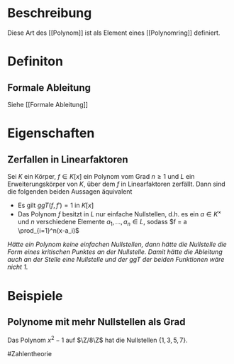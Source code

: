 # Beschreibung
Diese Art des [[Polynom]] ist als Element eines [[Polynomring]] definiert.

# Definiton
## Formale Ableitung
Siehe [[Formale Ableitung]]

# Eigenschaften
## Zerfallen in Linearfaktoren
Sei $K$ ein Körper, $f \in K[x]$ ein Polynom vom Grad $n \geq 1$ und $L$ ein Erweiterungskörper von $K$, über dem $f$ in Linearfaktoren zerfällt. Dann sind die folgenden beiden Aussagen äquivalent
- Es gilt $ggT(f, f') = 1$ in $K[x]$
- Das Polynom $f$ besitzt in $L$ nur einfache Nullstellen, d.h. es ein $a \in K^\times$ und $n$ verschiedene Elemente $a_1, ..., a_n \in L$, sodass $f = a \prod_{i=1}^n(x-a_i)$

*Hätte ein Polynom keine einfachen Nullstellen, dann hätte die Nullstelle die Form eines kritischen Punktes an der Nullstelle. Damit hätte die Ableitung auch an der Stelle eine Nullstelle und der ggT der beiden Funktionen wäre nicht 1.*

# Beispiele
## Polynome mit mehr Nullstellen als Grad
Das Polynom $x^2-1$ auf $\Z/8\Z$ hat die Nullstellen $\{1, 3, 5, 7\}$.



#Zahlentheorie 

[^1]: Gerkmann - Definition 15.2